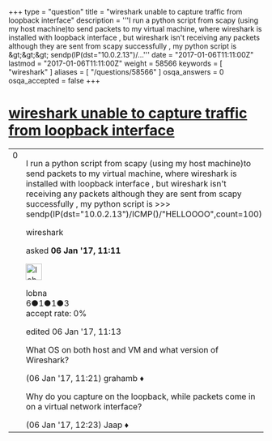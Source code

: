 +++
type = "question"
title = "wireshark unable to capture traffic from loopback interface"
description = '''I run a python script from scapy (using my host machine)to send packets to my virtual machine, where wireshark is installed with loopback interface , but wireshark isn&#x27;t receiving any packets although they are sent from scapy successfully , my python script is &amp;gt;&amp;gt;&amp;gt; sendp(IP(dst=&quot;10.0.2.13&quot;)/...'''
date = "2017-01-06T11:11:00Z"
lastmod = "2017-01-06T11:11:00Z"
weight = 58566
keywords = [ "wireshark" ]
aliases = [ "/questions/58566" ]
osqa_answers = 0
osqa_accepted = false
+++

<div class="headNormal">

# [wireshark unable to capture traffic from loopback interface](/questions/58566/wireshark-unable-to-capture-traffic-from-loopback-interface)

</div>

<div id="main-body">

<div id="askform">

<table id="question-table" style="width:100%;"><colgroup><col style="width: 50%" /><col style="width: 50%" /></colgroup><tbody><tr class="odd"><td style="width: 30px; vertical-align: top"><div class="vote-buttons"><div id="post-58566-score" class="post-score" title="current number of votes">0</div><div id="favorite-count" class="favorite-count"></div></div></td><td><div id="item-right"><div class="question-body"><p>I run a python script from scapy (using my host machine)to send packets to my virtual machine, where wireshark is installed with loopback interface , but wireshark isn't receiving any packets although they are sent from scapy successfully , my python script is &gt;&gt;&gt; sendp(IP(dst="10.0.2.13")/ICMP()/"HELLOOOO",count=100)</p></div><div id="question-tags" class="tags-container tags">wireshark</div><div id="question-controls" class="post-controls"></div><div class="post-update-info-container"><div class="post-update-info post-update-info-user"><p>asked <strong>06 Jan '17, 11:11</strong></p><img src="https://secure.gravatar.com/avatar/5dfff9736551f2e3b54f636167931f9f?s=32&amp;d=identicon&amp;r=g" class="gravatar" width="32" height="32" alt="lobna&#39;s gravatar image" /><p>lobna<br />
<span class="score" title="6 reputation points">6</span><span title="1 badges"><span class="badge1">●</span><span class="badgecount">1</span></span><span title="1 badges"><span class="silver">●</span><span class="badgecount">1</span></span><span title="3 badges"><span class="bronze">●</span><span class="badgecount">3</span></span><br />
<span class="accept_rate" title="Rate of the user&#39;s accepted answers">accept rate:</span> <span title="lobna has no accepted answers">0%</span></p></div><div class="post-update-info post-update-info-edited"><p>edited 06 Jan '17, 11:13</p></div></div><div id="comments-container-58566" class="comments-container"><span id="58567"></span><div id="comment-58567" class="comment"><div id="post-58567-score" class="comment-score"></div><div class="comment-text"><p>What OS on both host and VM and what version of Wireshark?</p></div><div id="comment-58567-info" class="comment-info"><span class="comment-age">(06 Jan '17, 11:21)</span> grahamb ♦</div></div><span id="58569"></span><div id="comment-58569" class="comment"><div id="post-58569-score" class="comment-score"></div><div class="comment-text"><p>Why do you capture on the loopback, while packets come in on a virtual network interface?</p></div><div id="comment-58569-info" class="comment-info"><span class="comment-age">(06 Jan '17, 12:23)</span> Jaap ♦</div></div></div><div id="comment-tools-58566" class="comment-tools"></div><div class="clear"></div><div id="comment-58566-form-container" class="comment-form-container"></div><div class="clear"></div></div></td></tr></tbody></table>

</div>

</div>

